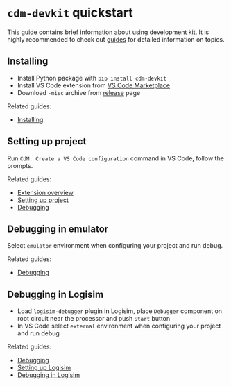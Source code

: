 # **`cdm-devkit`** quickstart

This guide contains brief information about using development kit.
It is highly recommended to check out [guides](./README.md) for detailed information on topics.

## Installing

- Install Python package with `pip install cdm-devkit`
- Install VS Code extension from [VS Code Marketplace](https://marketplace.visualstudio.com/items?itemName=cdm-processors.vscode-cdm-extension)
- Download `-misc` archive from [release](https://github.com/cdm-processors/cdm-devkit/releases/latest) page

Related guides:
- [Installing](./guides/1-installing.md)

## Setting up project

Run `CdM: Create a VS Code configuration` command in VS Code, follow the prompts.

Related guides:
- [Extension overview](./guides/2-extension-overview.md)
- [Setting up project](./guides/3-setting-up-project.md)
- [Debugging](./guides/4-debugging.md)

## Debugging in emulator

Select `emulator` environment when configuring your project and run debug.

Related guides:
- [Debugging](./guides/4-debugging.md)

## Debugging in Logisim

- Load `logisim-debugger` plugin in Logisim, place `Debugger` component on root circuit near the processor and push `Start` button
- In VS Code select `external` environment when configuring your project and run debug

Related guides:
- [Debugging](./guides/4-debugging.md)
- [Setting up Logisim](./guides/5-setting-up-logisim.md)
- [Debugging in Logisim](./guides/6-debugging-in-logisim.md)

